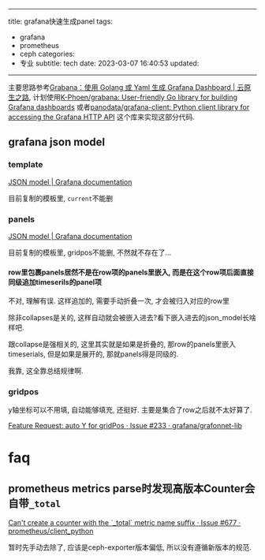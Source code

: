 
---
title: grafana快速生成panel
tags:
  - grafana
  - prometheus
  - ceph
categories:
  - 专业
subtitle: tech
date: 2023-03-07 16:40:53
updated:
---



主要思路参考[Grabana：使用 Golang 或 Yaml 生成 Grafana Dashboard \| 云原生之路](https://guoxudong.io/post/grabana-create-grafana-dashboard/), 计划使用[K\-Phoen/grabana: User\-friendly Go library for building Grafana dashboards](https://github.com/K-Phoen/grabana) 或者[panodata/grafana\-client: Python client library for accessing the Grafana HTTP API](https://github.com/panodata/grafana-client) 这个库来实现这部分代码.



## grafana json model

### template
[JSON model \| Grafana documentation](https://grafana.com/docs/grafana/latest/dashboards/build-dashboards/view-dashboard-json-model/#templating)


目前复制的模板里, `current`不能删

### panels

[JSON model \| Grafana documentation](https://grafana.com/docs/grafana/latest/dashboards/build-dashboards/view-dashboard-json-model/#panels)

目前复制的模板里, gridpos不能删, 不然就不存在了...


#### row里包裹panels居然不是在row项的panels里嵌入, 而是在这个row项后面直接同级追加timeserils的panel项

不对, 理解有误. 这样追加的, 需要手动折叠一次, 才会被归入对应的row里

除非collapses是关的, 这样自动就会被嵌入进去?看下嵌入进去的json_model长啥样吧.


跟collapse是强相关的, 这里其实就是如果是折叠的, 那row的panels里嵌入timeserials, 但是如果是展开的, 那就panels得是同级的.

我靠, 这全靠总结规律啊.

### gridpos 

y轴坐标可以不用填, 自动能够填充, 还挺好. 主要是集合了row之后就不太好算了.

[Feature Request: auto Y for gridPos · Issue \#233 · grafana/grafonnet\-lib](https://github.com/grafana/grafonnet-lib/issues/233)





# faq
## prometheus metrics parse时发现高版本Counter会自带`_total`

[Can't create a counter with the \`\_total\` metric name suffix · Issue \#677 · prometheus/client\_python](https://github.com/prometheus/client_python/issues/677)

暂时先手动去除了, 应该是ceph-exporter版本偏低, 所以没有遵循新版本的规范.


